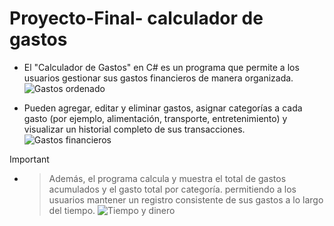 # Proyecto-Final- calculador de gastos 


- El "Calculador de Gastos" en C# es un programa que permite a los usuarios gestionar sus gastos financieros de manera organizada.
![*Gastos ordenado*](https://github.com/Brianjmfi/Proyecto-Final-/assets/158607479/78cfb67b-4f4f-4ee9-ae07-2547e59ff11a)


- Pueden agregar, editar y eliminar gastos, asignar categorías a cada gasto (por ejemplo, alimentación, transporte, entretenimiento) y visualizar un historial completo de sus transacciones.  ![*Gastos financieros*](https://github.com/Brianjmfi/Proyecto-Final-/assets/158607479/c1eb3190-b33c-4a97-b2f0-345f86690ac8)

> [!IMPORTANT]
- > Además, el programa calcula y muestra el total de gastos acumulados y el gasto total por categoría. permitiendo a los usuarios mantener un registro consistente de sus gastos a lo largo del tiempo.
![*Tiempo y dinero*](https://github.com/Brianjmfi/Proyecto-Final-/assets/158607479/57416797-5ef0-454d-9253-448271ccdb01)



